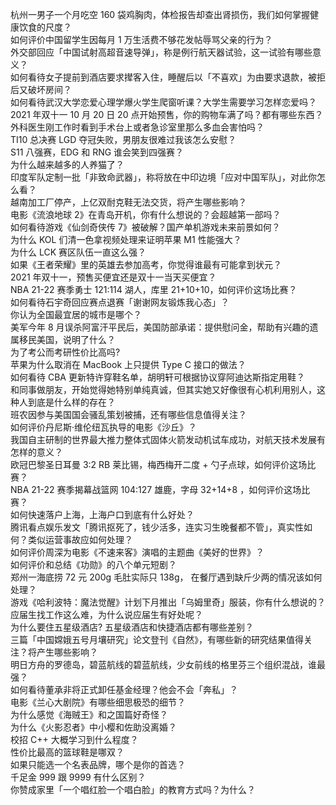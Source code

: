 杭州一男子一个月吃空 160 袋鸡胸肉，体检报告却查出肾损伤，我们如何掌握健康饮食的尺度？  
如何评价中国留学生因每月 1 万生活费不够花发帖辱骂父亲的行为？  
外交部回应「中国试射高超音速导弹」，称是例行航天器试验，这一试验有哪些意义？  
如何看待女子提前到酒店要求撵客入住，睡醒后以「不喜欢」为由要求退款，被拒后又破坏房间？  
如何看待武汉大学恋爱心理学爆火学生爬窗听课？大学生需要学习怎样恋爱吗？  
2021 年双十一 10 月 20 日 20 点开始预售，你的购物车满了吗？都有哪些东西？  
外科医生刚工作时看到手术台上或者急诊室里那么多血会害怕吗？  
TI10 总决赛 LGD 夺冠失败，男朋友很难过我该怎么安慰？  
S11 八强赛，EDG 和 RNG 谁会笑到四强赛？  
为什么越来越多的人养猫了？  
印度军队定制一批「非致命武器」，称将放在中印边境「应对中国军队」，对此你怎么看？  
越南加工厂停产，上亿双耐克鞋无法交货，将产生哪些影响？  
电影《流浪地球 2》在青岛开机，你有什么想说的？会超越第一部吗？  
如何看待游戏《仙剑奇侠传 7》被破解？国产单机游戏未来前景如何？  
为什么 KOL 们清一色拿视频处理来证明苹果 M1 性能强大？  
为什么 LCK 赛区队伍一直这么强？  
如果《王者荣耀》里的英雄去参加高考，你觉得谁最有可能拿到状元？  
2021 年双十一，预售买便宜还是双十一当天买便宜？  
NBA 21-22 赛季勇士 121:114 湖人，库里 21+10+10，如何评价这场比赛？  
如何看待石宇奇回应赛点退赛「谢谢网友锻炼我心态」？  
你认为全国最宜居的城市是哪个？  
美军今年 8 月误杀阿富汗平民后，美国防部承诺：提供慰问金，帮助有兴趣的遗属移民美国，说明了什么？  
为了考公而考研性价比高吗?  
苹果为什么取消在 MacBook 上只提供 Type C 接口的做法？  
如何看待 CBA 更新特许穿鞋名单，胡明轩可根据协议穿阿迪达斯指定用鞋？  
和同事做朋友，开始觉得她特别单纯真诚，但其实她又好像很有心机利用别人，这种人到底是什么样的存在？  
班农因参与美国国会骚乱策划被捕，还有哪些信息值得关注？  
如何评价丹尼斯·维伦纽瓦执导的电影《沙丘》？  
我国自主研制的世界最大推力整体式固体火箭发动机试车成功，对航天技术发展有怎样的意义？  
欧冠巴黎圣日耳曼 3:2 RB 莱比锡，梅西梅开二度 + 勺子点球，如何评价这场比赛？  
NBA 21-22 赛季揭幕战篮网 104:127 雄鹿，字母 32+14+8 ，如何评价这场比赛？  
如何快速落户上海，上海户口到底有什么好处？  
腾讯看点娱乐发文「腾讯抠死了，钱少活多，连实习生晚餐都不管」，真实性如何？类似运营事故应如何处理？  
如何评价周深为电影《不速来客》演唱的主题曲《美好的世界》？  
如何评价和总结《功勋》的八个单元短剧？  
郑州一海底捞 72 元 200g 毛肚实际只 138g， 在餐厅遇到缺斤少两的情况该如何处理？  
游戏《哈利波特：魔法觉醒》计划下月推出「乌姆里奇」服装，你有什么想说的？  
应届生找工作这么难，为什么说应届生有好处呢？  
为什么要住五星级酒店? 五星级酒店和快捷酒店都有哪些差别？  
三篇「中国嫦娥五号月壤研究」论文登刊《自然》，有哪些新的研究结果值得关注？将产生哪些影响？  
明日方舟的罗德岛，碧蓝航线的碧蓝航线，少女前线的格里芬三个组织混战，谁最强？  
如何看待董承非将正式卸任基金经理？他会不会「奔私」？  
电影《兰心大剧院》有哪些细思极恐的细节？  
为什么感觉《海贼王》和之国篇好奇怪？  
为什么《火影忍者》中小樱和佐助没离婚？  
校招 C++ 大概学习到什么程度？  
性价比最高的篮球鞋是哪双？  
如果只能选一个名表品牌，哪个是你的首选？  
千足金 999 跟 9999 有什么区别？  
你赞成家里「一个唱红脸一个唱白脸」的教育方式吗？为什么？  
